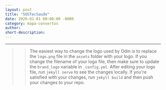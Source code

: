 ```yaml
---
layout: post
title: "SOSTecSaude"
date: 2020-01-01 00:00:00 -0000
category: mapa-consertos
author:
short-description:
---
```


-----

>>The easiest way to change the logo used by Odin is to replace the `logo.png` file in the `assets` folder with your logo. If you change the filename of your logo file, then make sure to update the `brand_logo` variable in `_config.yml`.
After editing your logo file, run `jekyll serve` to see the changes locally. If you're satisfied with your changes, run `jekyll build` and then push your changes to your repo.
